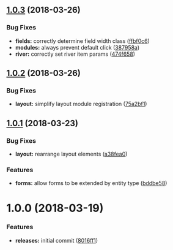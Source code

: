 <a name="1.0.3"></a>
## [1.0.3](https://github.com/hypeJunctionPro/Elgg3-hypePost/compare/1.0.2...1.0.3) (2018-03-26)


### Bug Fixes

* **fields:** correctly determine field width class ([ffbf0c6](https://github.com/hypeJunctionPro/Elgg3-hypePost/commit/ffbf0c6))
* **modules:** always prevent default click ([387958a](https://github.com/hypeJunctionPro/Elgg3-hypePost/commit/387958a))
* **river:** correctly set river item params ([474f658](https://github.com/hypeJunctionPro/Elgg3-hypePost/commit/474f658))



<a name="1.0.2"></a>
## [1.0.2](https://github.com/hypeJunctionPro/Elgg3-hypePost/compare/1.0.1...1.0.2) (2018-03-26)


### Bug Fixes

* **layout:** simplify layout module registration ([75a2bf1](https://github.com/hypeJunctionPro/Elgg3-hypePost/commit/75a2bf1))



<a name="1.0.1"></a>
## [1.0.1](https://github.com/hypeJunctionPro/Elgg3-hypePost/compare/1.0.0...1.0.1) (2018-03-23)


### Bug Fixes

* **layout:** rearrange layout elements ([a38fea0](https://github.com/hypeJunctionPro/Elgg3-hypePost/commit/a38fea0))


### Features

* **forms:** allow forms to be extended by entity type ([bddbe58](https://github.com/hypeJunctionPro/Elgg3-hypePost/commit/bddbe58))



<a name="1.0.0"></a>
# 1.0.0 (2018-03-19)


### Features

* **releases:** initial commit ([8016ff1](https://github.com/hypeJunctionPro/Elgg3-hypePost/commit/8016ff1))



